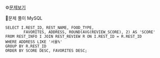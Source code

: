 ⚙[문제보기](https://programmers.co.kr/learn/courses/30/lessons/131118)


🔎문제 풀이
MySQL
```MySQL
SELECT I.REST_ID, REST_NAME, FOOD_TYPE, 
        FAVORITES, ADDRESS, ROUND(AVG(REVIEW_SCORE), 2) AS 'SCORE'
FROM REST_INFO I JOIN REST_REVIEW R ON I.REST_ID = R.REST_ID
WHERE ADDRESS LIKE '서울%'
GROUP BY R.REST_ID
ORDER BY SCORE DESC, FAVORITES DESC;
```


